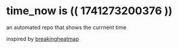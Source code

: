 # time_now is (( 1741273200376 ))

an automated repo that shows the currnent time

inspired by [breakingheatmap](https://github.com/breakingheatmap/breakingheatmap)